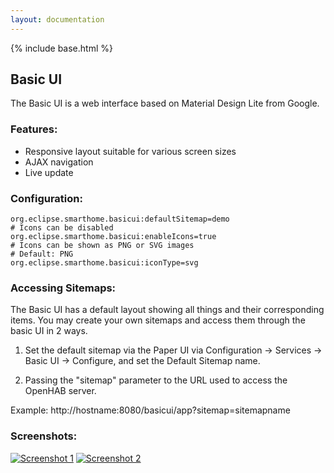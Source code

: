 ```yaml
---
layout: documentation
---
```


{% include base.html %}

## Basic UI

The Basic UI is a web interface based on Material Design Lite from Google.

### Features:

* Responsive layout suitable for various screen sizes
* AJAX navigation
* Live update

### Configuration:

```
org.eclipse.smarthome.basicui:defaultSitemap=demo
# Icons can be disabled
org.eclipse.smarthome.basicui:enableIcons=true
# Icons can be shown as PNG or SVG images
# Default: PNG
org.eclipse.smarthome.basicui:iconType=svg
```
### Accessing Sitemaps:

The Basic UI has a default layout showing all things and their corresponding items. You may create your own sitemaps and access them through the basic UI in 2 ways.

1. Set the default sitemap via the Paper UI via Configuration -> Services -> Basic UI -> Configure, and set the Default Sitemap name.

2. Passing the "sitemap" parameter to the URL used to access the OpenHAB server.

Example: http://hostname:8080/basicui/app?sitemap=sitemapname


### Screenshots:

[![Screenshot 1](doc/screenshot-1.png)](doc/screenshot-1-full.png)
[![Screenshot 2](doc/screenshot-2.png)](doc/screenshot-2-full.png)

